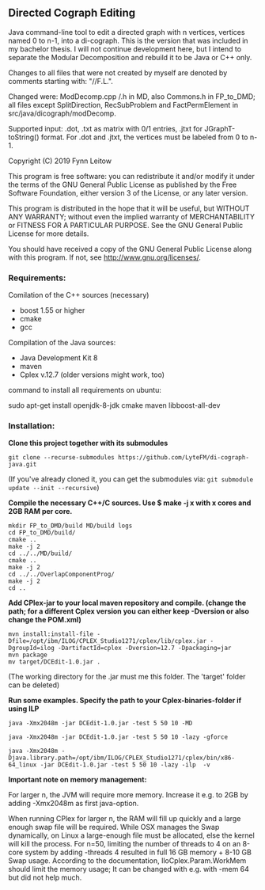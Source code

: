 ## Directed Cograph Editing
Java command-line tool to edit a directed graph with n vertices, vertices named 0 to n-1, into a di-cograph. This is the version that was included in my bachelor thesis. I will not continue development here, but I intend to separate the Modular Decomposition and rebuild it to be Java or C++ only.

Changes to all files that were not created by myself are denoted by comments starting with: "//F.L.".

Changed were: ModDecomp.cpp /.h in MD, also Commons.h in FP_to_DMD; all files except SplitDirection, RecSubProblem and FactPermElement in src/java/dicograph/modDecomp.

Supported input: .dot, .txt as matrix with 0/1 entries, .jtxt for JGraphT-toString() format. For .dot and .jtxt, the vertices must be labeled from 0 to n-1.


Copyright (C) 2019 Fynn Leitow

This program is free software: you can redistribute it and/or modify
it under the terms of the GNU General Public License as published by
the Free Software Foundation, either version 3 of the License, or
any later version.

This program is distributed in the hope that it will be useful,
but WITHOUT ANY WARRANTY; without even the implied warranty of
MERCHANTABILITY or FITNESS FOR A PARTICULAR PURPOSE.  See the
GNU General Public License for more details.

You should have received a copy of the GNU General Public License
along with this program. If not, see <http://www.gnu.org/licenses/>.


### Requirements:
Comilation of the C++ sources (necessary)
- boost 1.55 or higher
- cmake
- gcc

Compilation of the Java sources:

- Java Development Kit 8
- maven
- Cplex v.12.7 (older versions might work, too)

command to install all requirements on ubuntu:

sudo apt-get install openjdk-8-jdk cmake maven libboost-all-dev

### Installation:

**Clone this project together with its submodules**
```{bash}
git clone --recurse-submodules https://github.com/LyteFM/di-cograph-java.git
```

(If you've already cloned it, you can get the submodules via:
`git submodule update --init --recursive`)

**Compile the necessary C++/C sources. Use $ make -j x with x cores and 2GB RAM per core.**

```{bash}
mkdir FP_to_DMD/build MD/build logs
cd FP_to_DMD/build/
cmake ..
make -j 2
cd ../../MD/build/
cmake ..
make -j 2
cd ../../OverlapComponentProg/
make -j 2
cd ..
```

**Add CPlex-jar to your local maven repository and compile. (change the path; for a different Cplex version you can either keep -Dversion or also change the POM.xml)**

```{bash}
mvn install:install-file -Dfile=/opt/ibm/ILOG/CPLEX_Studio1271/cplex/lib/cplex.jar -DgroupId=ilog -DartifactId=cplex -Dversion=12.7 -Dpackaging=jar
mvn package
mv target/DCEdit-1.0.jar .
```

(The working directory for the .jar must me this folder. The 'target' folder can be deleted)

**Run some examples. Specify the path to your Cplex-binaries-folder if using ILP**

```{bash}
java -Xmx2048m -jar DCEdit-1.0.jar -test 5 50 10 -MD

java -Xmx2048m -jar DCEdit-1.0.jar -test 5 50 10 -lazy -gforce

java -Xmx2048m -Djava.library.path=/opt/ibm/ILOG/CPLEX_Studio1271/cplex/bin/x86-64_linux -jar DCEdit-1.0.jar -test 5 50 10 -lazy -ilp  -v
```


**Important note on memory management:**

For larger n, the JVM will require more memory. Increase it e.g. to 2GB by adding -Xmx2048m as first java-option.

When running CPlex for larger n, the RAM will fill up quickly and a large enough swap file will be required.
While OSX manages the Swap dynamically, on Linux a large-enough file must be allocated, else the kernel will kill the process.
For n=50, limiting the number of threads to 4 on an 8-core system by adding -threads 4 resulted in full 16 GB memory + 8-10 GB Swap usage.
According to the documentation, IloCplex.Param.WorkMem should limit the memory usage; It can be changed with e.g. with -mem 64 but did not help much.

